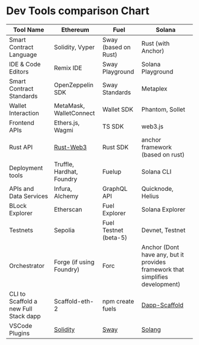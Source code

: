 # Dev Tools comparison Chart

| Tool Name   | Ethereum   | Fuel   | Solana      |
| ----------- | ---------- | ------ | ----------- |
| Smart Contract Language   | Solidity, Vyper       |  Sway (based on Rust)    |   Rust (with Anchor)    |
| IDE & Code Editors | Remix IDE | Sway Playground | Solana Playground |
| Smart Contract Standards | OpenZeppelin SDK | Sway Standards | Metaplex |
|  Wallet Interaction | MetaMask, WalletConnect | Wallet SDK | Phantom, Sollet |
| Frontend  APIs      | Ethers.js, Wagmi     | TS SDK    | web3.js |
| Rust API   | [Rust-Web3](https://github.com/tomusdrw/rust-web3)   |  Rust SDK | anchor framework (based on rust)   |
| Deployment tools | Truffle, Hardhat, Foundry | Fuelup | Solana CLI |
| APIs and Data Services | Infura, Alchemy |GraphQL API  | Quicknode, Helius |
| BLock Explorer | Etherscan | Fuel Explorer | Solana Explorer |
| Testnets | Sepolia | Fuel Testnet (beta-5) | Devnet, Testnet |
| Orchestrator | Forge (if using Foundry) | Forc | Anchor (Dont have any, but it provides framework that simplifies development) |
| CLI to Scaffold a new Full Stack dapp | Scaffold-eth-2 | npm create fuels | [Dapp-Scaffold](https://github.com/solana-labs/dapp-scaffold) |
| VSCode Plugins | [Solidity](https://marketplace.visualstudio.com/items?itemName=JuanBlanco.solidity) | [Sway](https://marketplace.visualstudio.com/items?itemName=FuelLabs.sway-vscode-plugin) | [Solang](https://marketplace.visualstudio.com/items?itemName=solang.solang) |
